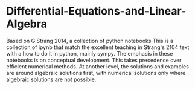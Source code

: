 # Differential-Equations-and-Linear-Algebra
Based on G Strang 2014, a collection of python notebooks
This is a collection of ipynb that match the excellent teaching in Strang's 2104 text with a how to do it in python, mainly sympy.
The emphasis in these notebooks is on conceptual development. This takes precedence over efficient numerical methods. At another level, the solutions and examples are around algebraic solutions first, with numerical solutions only where algebraic solutions are not possible. 
